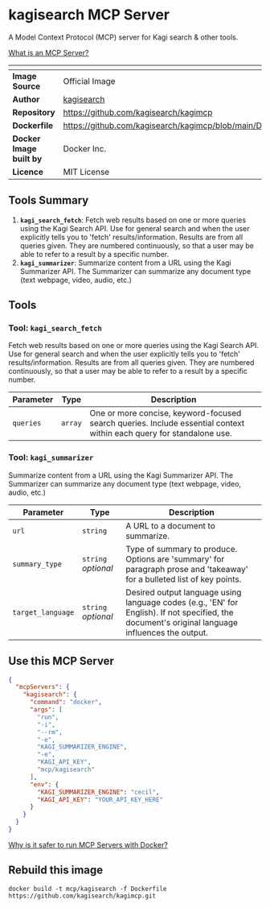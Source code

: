 # kagisearch MCP Server

A Model Context Protocol (MCP) server for Kagi search & other tools.

[What is an MCP Server?](https://www.anthropic.com/news/model-context-protocol)

| <!-- --> | <!-- --> |
|-----------|---------|
| **Image Source** | Official Image |
| **Author** | [kagisearch](https://github.com/kagisearch) |
| **Repository** | https://github.com/kagisearch/kagimcp |
| **Dockerfile** | https://github.com/kagisearch/kagimcp/blob/main/Dockerfile |
| **Docker Image built by** | Docker Inc. |
| **Licence** | MIT License |

## Tools Summary

 1. **`kagi_search_fetch`**: Fetch web results based on one or more queries using the Kagi Search API. Use for general search and when the user explicitly tells you to 'fetch' results/information. Results are from all queries given. They are numbered continuously, so that a user may be able to refer to a result by a specific number.
 1. **`kagi_summarizer`**: Summarize content from a URL using the Kagi Summarizer API. The Summarizer can summarize any document type (text webpage, video, audio, etc.)

## Tools

### Tool: **`kagi_search_fetch`**

Fetch web results based on one or more queries using the Kagi Search API. Use for general search and when the user explicitly tells you to 'fetch' results/information. Results are from all queries given. They are numbered continuously, so that a user may be able to refer to a result by a specific number.

| Parameter | Type | Description |
| - | - | - |
| `queries` | `array` | One or more concise, keyword-focused search queries. Include essential context within each query for standalone use. |

### Tool: **`kagi_summarizer`**

Summarize content from a URL using the Kagi Summarizer API. The Summarizer can summarize any document type (text webpage, video, audio, etc.)

| Parameter | Type | Description |
| - | - | - |
| `url` | `string` | A URL to a document to summarize. |
| `summary_type` | `string` *optional* | Type of summary to produce. Options are 'summary' for paragraph prose and 'takeaway' for a bulleted list of key points. |
| `target_language` | `string` *optional* | Desired output language using language codes (e.g., 'EN' for English). If not specified, the document's original language influences the output. |

## Use this MCP Server

```json
{
  "mcpServers": {
    "kagisearch": {
      "command": "docker",
      "args": [
        "run",
        "-i",
        "--rm",
        "-e",
        "KAGI_SUMMARIZER_ENGINE",
        "-e",
        "KAGI_API_KEY",
        "mcp/kagisearch"
      ],
      "env": {
        "KAGI_SUMMARIZER_ENGINE": "cecil",
        "KAGI_API_KEY": "YOUR_API_KEY_HERE"
      }
    }
  }
}
```

[Why is it safer to run MCP Servers with Docker?](https://www.docker.com/blog/the-model-context-protocol-simplifying-building-ai-apps-with-anthropic-claude-desktop-and-docker/)

## Rebuild this image

```console
docker build -t mcp/kagisearch -f Dockerfile https://github.com/kagisearch/kagimcp.git
```

